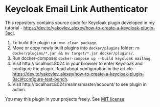 # Keycloak Email Link Authenticator

This repository contains source code for Keycloak plugin developed in my tutorial - https://dev.to/yakovlev_alexey/how-to-create-a-keycloak-plugin-3acj.

1. To build the plugin run `mvn clean package`.
2. Move or copy newly built plugins into `docker/plugins` folder: `rm docker/plugins/*.jar && mv target/*.jar docker/plugins/`.
3. Run docker-compose: `docker-compose up --build keycloak mailhog`.
4. Visit http://localhost:8024 in your browser to enter Keycloak and configure the plugin. Read about configuration in the article - https://dev.to/yakovlev_alexey/how-to-create-a-keycloak-plugin-3acj#configure-test-bench.
5. Visit http://localhost:8024/realms/master/acoount/ to see plugin in action.

You may this plugin in your projects freely. See [MIT license](/LICENSE).
